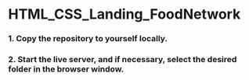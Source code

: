 # HTML_CSS_Landing_FoodNetwork

### 1. Copy the repository to yourself locally.
### 2. Start the live server, and if necessary, select the desired folder in the browser window.